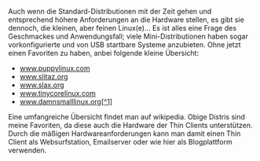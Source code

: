 Auch wenn die Standard-Distributionen mit der Zeit gehen und entsprechend höhere Anforderungen an die Hardware stellen, es gibt sie dennoch, die kleinen, aber feinen Linux(e)...
Es ist alles eine Frage des Geschmackes und Anwendungsfall; viele Mini-Distributionen haben sogar vorkonfigurierte und von USB startbare Systeme anzubieten. Ohne jetzt einen Favoriten zu haben, anbei folgende kleine Übersicht:
- www.puppylinux.com
- www.slitaz.org
- www.slax.org
- www.tinycorelinux.com
- www.damnsmalllinux.org[^1]

Eine umfangreiche Übersicht findet man auf wikipedia. Obige Distris sind meine Favoriten, da diese auch die Hardware der Thin Clients unterstützen. Durch die mäßigen Hardwareanforderungen kann man damit einen Thin Client als Websurfstation, Emailserver oder wie hier als Blogplattform verwenden.

[^1]: Mittlerweile sind obige Distris in die Jahre gekommen
